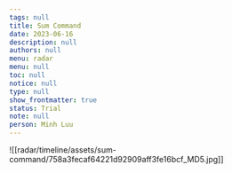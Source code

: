 ```yaml
---
tags: null
title: Sum Command
date: 2023-06-16
description: null
authors: null
menu: radar
menu: null
toc: null
notice: null
type: null
show_frontmatter: true
status: Trial
note: null
person: Minh Luu
---
```


![[radar/timeline/assets/sum-command/758a3fecaf64221d92909aff3fe16bcf_MD5.jpg]]
